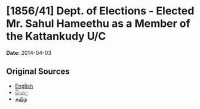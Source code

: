 # [1856/41] Dept. of Elections - Elected Mr. Sahul Hameethu as a Member of the Kattankudy U/C

**Date:** 2014-04-03

## Original Sources

- [English](https://documents.gov.lk/view/extra-gazettes/2014/4/1856-41_E.pdf)
- [සිංහල](https://documents.gov.lk/view/extra-gazettes/2014/4/1856-41_S.pdf)
- [தமிழ்](https://documents.gov.lk/view/extra-gazettes/2014/4/1856-41_T.pdf)
